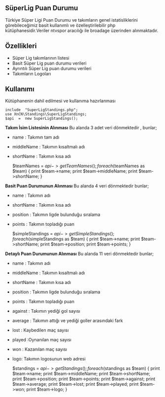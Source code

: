 ## SüperLig Puan Durumu

Türkiye Süper Ligi Puan Durumu ve takımların genel istatisliklerini görebileceğimiz basit kullanımlı ve özelleştirilebilir php kütüphanesidir.Veriler ntvspor aracılığı ile broadage üzerinden alınmaktadır.

## Özellikleri
 - Süper Lig takımlarının listesi
 - Basit Süper Lig puan durumu verileri
 - Ayrıntılı Süper Lig puan durumu verileri
 - Takımların Logoları

## Kullanımı
Kütüphanenin dahil edilmesi ve kullanıma hazırlanması

    include  "SuperLigStandings.php";
    use XnCN\Standings\SuperLigStandings;
    $api  =  new SuperLigStandings();

**Takım İsim Listesinin Alınması**
Bu alanda 3 adet veri dönmektedir , bunlar;
 - name : Takımın tam adı
 - middleName : Takımın kısaltmalı adı
 - shortName : Takımın kısa adı

    $teamNames  =  $api->getTeamNames();
    foreach ($teamNames  as  $team) {
    	print  $team->name;
    	print  $team->middleName;
    	print  $team->shortName;
    }

**Basit Puan Durumunun Alınması**
Bu alanda 4 veri dönmektedir bunlar;
 - name : Takımın adı
 - shortName : Takımın kısa adı
 - position  : Takımın ligde bulunduğu sıralama
 - points : Takımın topladığı puan

    $simpleStandings  =  $api->getSimpleStandings();
    foreach ($simpleStandings  as  $team) {
	    print  $team->name;
	    print  $team->shortName;
	    print  $team->position;
	    print  $team->points;
    }

**Detaylı Puan Durumunun Alınması**
Bu alanda 11 veri dönmektedir bunlar;
 - name : Takımın adı
 - middleName : Takımın kısaltmalı adı
 - shortName : Takımın kısa adı
 - position  : Takımın ligde bulunduğu sıralama
 - points : Takımın topladığı puan
 - against : Takımın yediği gol sayısı
 - average : Takımın attığı ve yediği goller arasındaki fark
 - lost : Kaybedilen maç sayısı
 - played :Oynanılan maç sayısı
 - won : Kazanılan maç sayısı
 - logo: Takımın logosunun web adresi

    $standings  =  $api->getStandings();
    foreach ($standings  as  $team) {
	    print  $team->name;
	    print  $team->middleName;
	    print  $team->shortName;
	    print  $team->position;
	    print  $team->points;
	    print  $team->against;
	    print  $team->average;
	    print  $team->lost;
	    print  $team->played;
	    print  $team->won;
	    print  $team->logo;
    }
